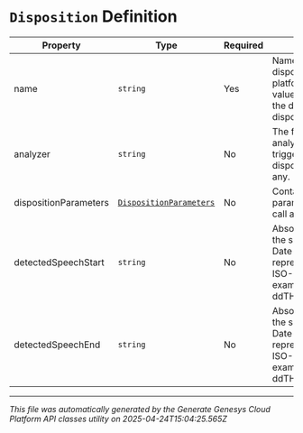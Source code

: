 # `Disposition` Definition

| Property | Type | Required | Description |
|----------|------|----------|-------------|
| name | `string` | Yes | Name of the disposition. Either a platform predefined value, or the name of the disposition in the disposition table.. |
| analyzer | `string` | No | The final media analyzer result that triggered the disposition result, if any. |
| dispositionParameters | [`DispositionParameters`](dispositionparameters-definition.md) | No | Contains various parameters related to call analysis. |
| detectedSpeechStart | `string` | No | Absolute time when the speech started. Date time is represented as an ISO-8601 string. For example: yyyy-MM-ddTHH:mm:ss[.mmm]Z |
| detectedSpeechEnd | `string` | No | Absolute time when the speech ended. Date time is represented as an ISO-8601 string. For example: yyyy-MM-ddTHH:mm:ss[.mmm]Z |

---

*This file was automatically generated by the Generate Genesys Cloud Platform API classes utility on 2025-04-24T15:04:25.565Z*